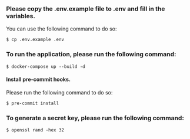 ### Please copy the .env.example file to .env and fill in the variables.
You can use the following command to do so:
```
$ cp .env.example .env
```
### To run the application, please run the following command:
```
$ docker-compose up --build -d
```
#### Install pre-commit hooks.
Please run the following command to do so:
```
$ pre-commit install
```
### To generate a secret key, please run the following command:
```
$ openssl rand -hex 32
```
